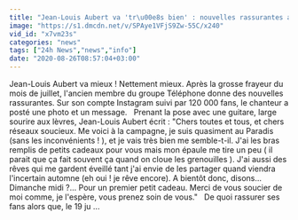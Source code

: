 ```yaml
---
title: "Jean-Louis Aubert va 'tr\u00e8s bien' : nouvelles rassurantes apr\u00e8s l'hospitalisation"
image: "https://s1.dmcdn.net/v/SPAye1VFjS9Zw-55C/x240"
vid_id: "x7vm23s"
categories: "news"
tags: ["24h News","news","info"]
date: "2020-08-26T08:57:04+03:00"
---
```

Jean-Louis Aubert va mieux ! Nettement mieux. Après la grosse frayeur du mois de juillet, l'ancien membre du groupe Téléphone donne des nouvelles rassurantes. Sur son compte Instagram suivi par 120 000 fans, le chanteur a posté une photo et un message.    Prenant la pose avec une guitare, large sourire aux lèvres, Jean-Louis Aubert écrit : &quot;Chers toutes et tous, et chers réseaux soucieux. Me voici à la campagne, je suis quasiment au Paradis (sans les inconvénients ! ), et je vais très bien me semble-t-il. J'ai les bras remplis de petits cadeaux pour vous mais mon épaule me tire un peu ( il parait que ça fait souvent ça quand on cloue les grenouilles ). J'ai aussi des rêves qui me gardent éveillé tant j'ai envie de les partager quand viendra l'incertain automne (eh oui ! je rêve encore). A bientôt donc, disons... Dimanche midi ?... Pour un premier petit cadeau. Merci de vous soucier de moi comme, je l'espère, vous prenez soin de vous.&quot;     De quoi rassurer ses fans alors que, le 19 ju ...
